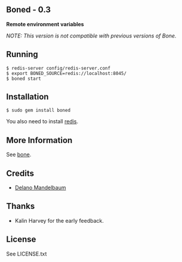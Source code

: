 ## Boned - 0.3 ##

**Remote environment variables**

*NOTE: This version is not compatible with previous versions of Bone.*

## Running
    
    $ redis-server config/redis-server.conf
    $ export BONED_SOURCE=redis://localhost:8045/
    $ boned start
    
    
## Installation

    $ sudo gem install boned

You also need to install [redis](http://code.google.com/p/redis/). 


## More Information

See [bone](https://github.com/solutious/bone). 


## Credits

* [Delano Mandelbaum](http://solutious.com)


## Thanks 

* Kalin Harvey for the early feedback. 


## License

See LICENSE.txt